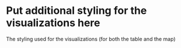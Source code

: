 # Put additional styling for the visualizations here

The styling used for the visualizations (for both the table and the map)